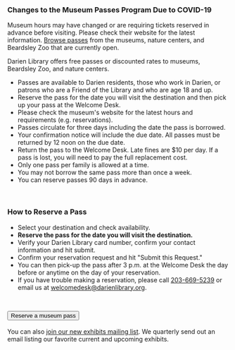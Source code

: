 <div class="row">
<div class="col-md-8">

### Changes to the Museum Passes Program Due to COVID-19
Museum hours may have changed or are requiring tickets reserved in advance before visiting. Please check their website for the latest information. [Browse passes](https://dar.to/3EkHtGi "Browse passes") from the museums, nature centers, and Beardsley Zoo that are currently open. 

Darien Library offers free passes or discounted rates to museums, Beardsley Zoo, and nature centers.

* Passes are available to Darien residents, those who work in Darien, or patrons who are a Friend of the Library and who are age 18 and up.
* Reserve the pass for the date you will visit the destination and then pick up your pass at the Welcome Desk. 
* Please check the museum's website for the latest hours and requirements (e.g. reservations).
* Passes circulate for three days including the date the pass is borrowed. 
* Your confirmation notice will include the due date.  All passes must be returned by 12 noon on the due date. 
* Return the pass to the Welcome Desk. Late fines are $10 per day. If a pass is lost, you will need to pay the full replacement cost. 
* Only one pass per family is allowed at a time. 
* You may not borrow the same pass more than once a week.
* You can reserve passes 90 days in advance.

<br />

### How to Reserve a Pass

* Select your destination and check availability.
* **Reserve the pass for the date you will visit the destination.**
* Verify your Darien Library card number, confirm your contact information and hit submit.
* Confirm your reservation request and hit "Submit this Request."
* You can then pick-up the pass after 3 p.m. at the Welcome Desk the day before or anytime on the day of your reservation. 
* If you have trouble making a reservation, please call [203-669-5239](tel:2036695239 "Call the Welcome Desk") or email us at [welcomedesk@darienlibrary.org](mailto:welcomedesk@darienlibrary.org "Email the Welcome Desk"). 
<br />
</div>
<div class="col-md-4">

<a href="https://dar.to/3EkHtGi"><button class="btn-u btn-u-lg btn-u-dark-blue btn-block" type="button">Reserve a museum pass</button></a>
<br />
<br />
You can also [join our new exhibits mailing list](https://dar.to/2HWImat "Join mailing list"). We quarterly send out an email listing our favorite current and upcoming exhibits. 
</div>
</div>